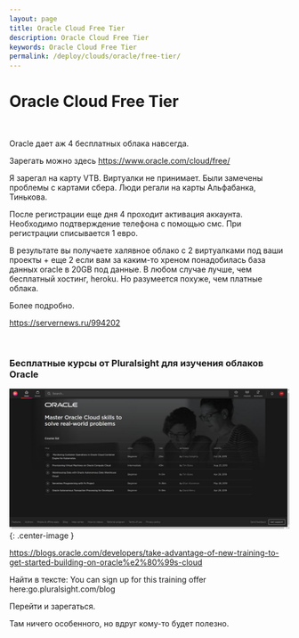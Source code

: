 ```yaml
---
layout: page
title: Oracle Cloud Free Tier
description: Oracle Cloud Free Tier
keywords: Oracle Cloud Free Tier
permalink: /deploy/clouds/oracle/free-tier/
---
```


# Oracle Cloud Free Tier

<br/>

Oracle дает аж 4 бесплатных облака навсегда.

Зарегать можно здесь https://www.oracle.com/cloud/free/

Я зарегал на карту VTB. Виртуалки не принимает. Были замечены проблемы с картами сбера. Люди регали на карты Альфабанка, Тинькова.

После регистрации еще дня 4 проходит активация аккаунта. Необходимо подтверждение телефона с помощью смс. При регистрации списывается 1 евро.

В результате вы получаете халявное облако с 2 виртуалками под ваши проекты + еще 2 если вам за каким-то хреном понадобилась база данных oracle в 20GB под данные. В любом случае лучше, чем бесплатный хостинг, heroku. Но разумеется похуже, чем платные облака.

Более подробно.

https://servernews.ru/994202

<br/>

### Бесплатные курсы от Pluralsight для изучения облаков Oracle

![pluralsight oracle clouds free courses](/img/pluralsight-oracle-clouds-free-courses.jpg 'pluralsight oracle clouds free courses'){: .center-image }

https://blogs.oracle.com/developers/take-advantage-of-new-training-to-get-started-building-on-oracle%e2%80%99s-cloud

Найти в тексте:
You can sign up for this training offer here:go.pluralsight.com/blog

Перейти и зарегаться.

Там ничего особенного, но вдруг кому-то будет полезно.
